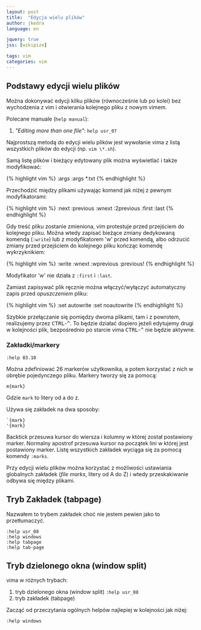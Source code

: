 ```yaml
---
layout: post
title:  "Edycja wielu plików"
author: jkedra
language: en

jquery: true
jss: [wikipize]

tags: vim
categories: vim
---
```


## Podstawy edycji wielu plików

Można dokonywać edycji kilku plików (równocześnie lub po kolei) bez wychodzenia
z vim i otwierania kolejnego pliku z nowym vimem.

Polecane manuale (`help manual`):

1. _"Editing more than one file"_: `help usr_07`
   
Najprostszą metodą do edycji wielu plików jest wywołanie vima
z listą wszystkich plików do edycji (np. `vim \*.sh`). 

Samą listę plików i bieżący edytowany plik można wyświetlać
i także modyfikować:

{% highlight vim %}
    :args
    :args *.txt
{% endhighlight %}

Przechodzić między plikami używając komend jak niżej
z pewnym modyfikatorami:

{% highlight vim %}
    :next
    :previous
    :wnext
    :2previous
    :first
    :last
{% endhighlight %}

Gdy treść pliku zostanie zmieniona, vim protestuje przed przejściem do
kolejnego pliku. Można wtedy zapisać bieżące zmiany dedykowaną komendą
(`:write`) lub z modyfikatorem 'w' przed komendą, albo odrzucić zmiany
przed przejściem do kolejnego pliku kończąc komendę wykrzyknikiem:

{% highlight vim %}
    :write
    :wnext
    :wprevious
    :previous!
{% endhighlight %}


Modyfikator 'w' nie działa z `:first` i `:last`.

Zamiast zapisywać plik ręcznie można włączyć/wyłączyć automatyczny
zapis przed _opuszczeniem_ pliku:

{% highlight vim %}
    :set autowrite
    :set noautowrite
{% endhighlight %}


Szybkie przełączanie się pomiędzy dwoma plikami, tam i z powrotem,
realizujemy przez <kbd>CTRL</kbd>-<kbd>^</kbd>. To będzie działać
dopiero jeżeli edytujemy drugi w kolejności plik, bezpośrednio po
starcie vima <kbd>CTRL</kbd>-<kbd>^</kbd> nie będzie aktywne.

### Zakładki/markery

    :help 03.10

Można zdefiniować 26 markerów użytkownika, a potem korzystać
z nich w obrębie pojedynczego pliku. Markery tworzy się za pomocą:

    m{mark}

Gdzie `mark` to litery od a do z.

Używa się zakładek na dwa sposoby:

    `{mark}
    '{mark}

Backtick przesuwa kursor do wiersza i kolumny w której został
postawiony marker. Normalny apostrof przesuwa kursor na początek
lini w której jest postawiony marker. Listę wszystkich zakładek
wyciąga się za pomocą komendy `:marks`.

Przy edycji wielu plików można korzystać z możliwości
ustawiania globalnych zakładek (_file marks_, litery od A do Z)
i wtedy przeskakiwanie odbywa się między plikami.


## Tryb Zakładek (tabpage)

Nazwałem to trybem zakładek choć nie jestem pewien jako to przetłumaczyć.

    :help usr_08
    :help windows
    :help tabpage
    :help tab-page

## Tryb dzielonego okna (window split)

vima w różnych trybach:

1. tryb dzielonego okna (window split) `:help usr_08`
2. tryb zakładek (tabpage)

Zacząć od przeczytania ogólnych helpów najlepiej w kolejności jak niżej:

    :help windows


